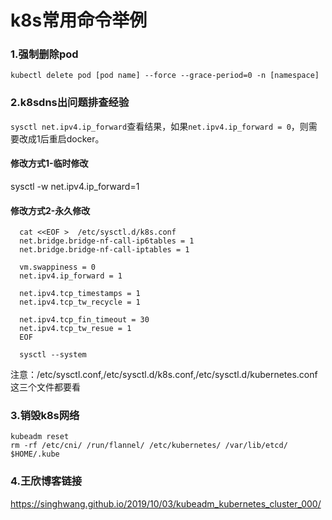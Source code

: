 # k8s常用命令举例
### 1.强制删除pod
`kubectl delete pod [pod name] --force --grace-period=0 -n [namespace]`

### 2.k8sdns出问题排查经验
`sysctl net.ipv4.ip_forward`查看结果，如果`net.ipv4.ip_forward = 0`，则需要改成1后重启docker。
#### 修改方式1-临时修改
  sysctl -w net.ipv4.ip_forward=1
#### 修改方式2-永久修改
```  
  cat <<EOF >  /etc/sysctl.d/k8s.conf
  net.bridge.bridge-nf-call-ip6tables = 1
  net.bridge.bridge-nf-call-iptables = 1

  vm.swappiness = 0
  net.ipv4.ip_forward = 1

  net.ipv4.tcp_timestamps = 1
  net.ipv4.tcp_tw_recycle = 1 

  net.ipv4.tcp_fin_timeout = 30
  net.ipv4.tcp_tw_resue = 1
  EOF

  sysctl --system
```
注意：/etc/sysctl.conf,/etc/sysctl.d/k8s.conf,/etc/sysctl.d/kubernetes.conf这三个文件都要看

### 3.销毁k8s网络
```
kubeadm reset
rm -rf /etc/cni/ /run/flannel/ /etc/kubernetes/ /var/lib/etcd/ $HOME/.kube 
```

### 4.王欣博客链接
https://singhwang.github.io/2019/10/03/kubeadm_kubernetes_cluster_000/
